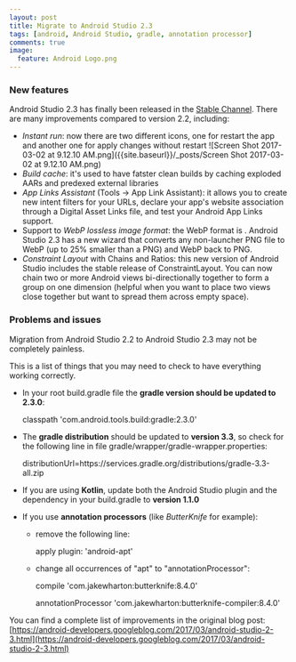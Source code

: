 ```yaml
---
layout: post
title: Migrate to Android Studio 2.3
tags: [android, Android Studio, gradle, annotation processor]
comments: true
image:
  feature: Android Logo.png
--- 
```


### New features

Android Studio 2.3 has finally been released in the [Stable Channel](http://tools.android.com/download/studio/builds/2-3-0). There are many improvements compared to version 2.2, including:
- *Instant run*: now there are two different icons, one for restart the app and another one for apply changes without restart
![Screen Shot 2017-03-02 at 9.12.10 AM.png]({{site.baseurl}}/_posts/Screen Shot 2017-03-02 at 9.12.10 AM.png)
- *Build cache*: it's used to have fatster clean builds by caching exploded AARs and predexed external libraries
- *App Links Assistant* (Tools → App Link Assistant): it allows you to create new intent filters for your URLs, declare your app's website association through a Digital Asset Links file, and test your Android App Links support.
- Support to *WebP lossless image format*: the WebP format is . Android Studio 2.3 has a new wizard that converts any non-launcher PNG file to WebP (up to 25% smaller than a PNG) and WebP back to PNG.
- *Constraint Layout* with Chains and Ratios: this new version of Android Studio includes the stable release of ConstraintLayout. You can now chain two or more Android views bi-directionally together to form a group on one dimension (helpful when you want to place two views close together but want to spread them across empty space).

### Problems and issues 

Migration from Android Studio 2.2 to Android Studio 2.3 may not be completely painless.

This is a list of things that you may need to check to have everything working correctly.

- In your root build.gradle file the **gradle version should be updated to 2.3.0**:
	
    classpath 'com.android.tools.build:gradle:2.3.0'
    
- The **gradle distribution** should be updated to **version 3.3**, so check for the following line in file gradle/wrapper/gradle-wrapper.properties:

	distributionUrl=https\://services.gradle.org/distributions/gradle-3.3-all.zip

- If you are using **Kotlin**, update both the Android Studio plugin and the dependency in your build.gradle to **version 1.1.0**

- If you use **annotation processors** (like *ButterKnife* for example):
	- remove the following line:
    	
        apply plugin: 'android-apt'
	
    - change all occurrences of "apt" to "annotationProcessor":
		
        compile 'com.jakewharton:butterknife:8.4.0'
    	
        annotationProcessor 'com.jakewharton:butterknife-compiler:8.4.0'


You can find a complete list of improvements in the original blog post: [https://android-developers.googleblog.com/2017/03/android-studio-2-3.html](https://android-developers.googleblog.com/2017/03/android-studio-2-3.html)


